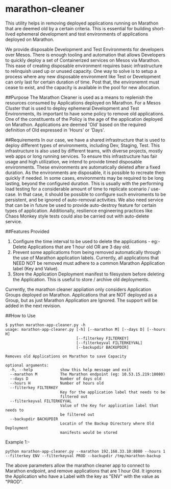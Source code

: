 # marathon-cleaner
This utility helps in removing deployed applications running on Marathon that are deemed old by a certain criteria. This is essential for building short-lived ephemeral development and test environments of applications deployed on Marathon. 

We provide disposable Development and Test Environments for developers over Mesos. There is enough tooling and automation that allows Developers to quickly deploy a set of Containerized services on Mesos via Marathon. This ease of creating disposable environment requires basic infrastructure to relinquish used up or unused capacity. One way to solve is to setup a process where any new disposable environment like Test or Development can only last for certain duration of time. Post that, the environemnt must cease to exist, and the capacity is available in the pool for new allocation.

##Purpose
The Marathon Cleaner is used as a means to replenish the resources consumed by Applications deployed on Marathon. For a Mesos Cluster that is used to deploy ephemeral Development and Test Environments, its important to have some policy to remove old applications. One of the constituents of the Policy is the age of the application deployed on Marathon. Applications are deemed 'Old' based on the required definition of Old expressed in 'Hours' or 'Days'. 

##Requirements
In our case, we have a shared infrastructure that is used to deploy different types of environments, including Dev, Staging, Test. This infrastructure is also used by different teams, with diverse projects, mostly web apps or long running services. To ensure this infrastructure has fair usage and high utilization, we intend to provide timed disposable environments. These environments are automatically deleted after a fixed duration. As the environments are disposable, it is possible to recreate them quickly if needed. In some cases, environments may be required to be long lasting, beyond the configured duration. This is usually with the performing load testing for a considerable amount of time to replicate scenario / use-case. In that case, it should be possible to configure such enviroments to be persistent, and be ignored of auto-removal activities. 
We also need service that can be in future be used to provide auto-destroy feature for certain types of application. Additionally, resilience engineering practices like Chaos Monkey style tests could also be carried out with auto-delete service.

##Features Provided
1. Configure the time interval to be used to delete the applications - eg:- Delete Applications that are 1 hour old OR are 3 day old.
2. Prevent some applicatioms from being removed automatically through the use of Marathon application labels. Currently, all applications that NEED NOT be removed must adhere to a common Marathon Application label (Key and Value). 
3. Store the Application Deployment manifest to filesystem before deleting the Application. This is useful to store / archive old deployments. 

Currently, the marathon cleaner appliation only considers Application Groups deployed on Marathon. Applications that are NOT deployed as a Group, but as just Marathon Application are Ignored. The support will be added in the next revision.

##How to Use

```
$ python marathon-app-cleaner.py -h
usage: marathon-app-cleaner.py [-h] [--marathon M] [--days D] [--hours H]
                               [--filterkey FILTERKEY]
                               [--filterkeyval FILTERKEYVAL]
                               [--backupdir BACKUPDIR]

Removes old Applications on Marathon to save Capacity

optional arguments:
  -h, --help            show this help message and exit
  --marathon M          The Marathon endpoint (eg: 10.53.15.219:18080)
  --days D              Number of days old
  --hours H             Number of hours old
  --filterkey FILTERKEY
                        Key for the application label that needs to be
                        filtered out
  --filterkeyval FILTERKEYVAL
                        Value of the Key for application label that needs to
                        be filtered out
  --backupdir BACKUPDIR
                        Locatin of the Backup Directory where Old Deployment
                        manifests would be stored
```

Example 1:-

```
python marathon-app-cleaner.py --marathon 192.168.33.10:8080 --hours 1 --filterkey ENV --filterkeyval PROD --backupdir /tmp/marathon-backup
```

The above parameters allow the marathon cleaner app to connect to Marathon endpoint, and remove applications that are 1 hour Old. It ignores the Application who have a Label with the key as "ENV" with the value as "PROD". 

